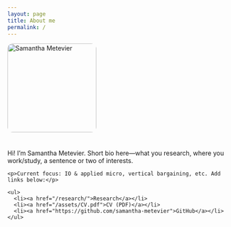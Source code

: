 ```yaml
---
layout: page
title: About me
permalink: /
---
```


<div style="display:flex; gap: 24px; align-items:flex-start; flex-wrap:wrap;">
  <img src="/assets/img/photo.png" alt="Samantha Metevier" style="width:200px; max-width:40vw; border-radius:12px; margin:0;">
  <div style="min-width:260px; flex:1 1 300px;">
    <p>Hi! I’m Samantha Metevier. Short bio here—what you research, where you work/study, a sentence or two of interests.</p>

    <p>Current focus: IO & applied micro, vertical bargaining, etc. Add links below:</p>

    <ul>
      <li><a href="/research/">Research</a></li>
      <li><a href="/assets/CV.pdf">CV (PDF)</a></li>
      <li><a href="https://github.com/samantha-metevier">GitHub</a></li>
    </ul>
  </div>
</div>
